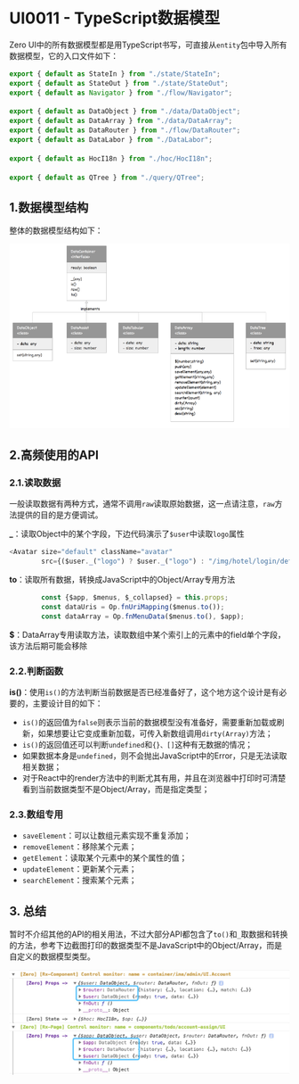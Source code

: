 # UI0011 - TypeScript数据模型

Zero UI中的所有数据模型都是用TypeScript书写，可直接从`entity`包中导入所有数据模型，它的入口文件如下：

```ts
export { default as StateIn } from "./state/StateIn";
export { default as StateOut } from "./state/StateOut";
export { default as Navigator } from "./flow/Navigator";

export { default as DataObject } from "./data/DataObject";
export { default as DataArray } from "./data/DataArray";
export { default as DataRouter } from "./flow/DataRouter";
export { default as DataLabor } from "./DataLabor";

export { default as HocI18n } from "./hoc/HocI18n";

export { default as QTree } from "./query/QTree";
```

## 1.数据模型结构

整体的数据模型结构如下：

![](/document/image/UI0011-01.png)

## 2.高频使用的API

### 2.1.读取数据

一般读取数据有两种方式，通常不调用`raw`读取原始数据，这一点请注意，`raw`方法提供的目的是方便调试。

**\_**：读取Object中的某个字段，下边代码演示了`$user`中读取`logo`属性

```js
<Avatar size="default" className="avatar" 
        src={($user._("logo") ? $user._("logo") : "/img/hotel/login/default.jpeg")} />
```

**to**：读取所有数据，转换成JavaScript中的Object/Array专用方法

```js
        const {$app, $menus, $_collapsed} = this.props;
        const dataUris = Op.fnUriMapping($menus.to());
        const dataArray = Op.fnMenuData($menus.to(), $app);
```

**$**：DataArray专用读取方法，读取数组中某个索引上的元素中的field单个字段，该方法后期可能会移除

### 2.2.判断函数

**is\(\)**：使用`is()`的方法判断当前数据是否已经准备好了，这个地方这个设计是有必要的，主要设计目的如下：

* `is()`的返回值为`false`则表示当前的数据模型没有准备好，需要重新加载或刷新，如果想要让它变成重新加载，可传入新数组调用`dirty(Array)`方法；
* `is()`的返回值还可以判断`undefined`和`{}、[]`这种有无数据的情况；
* 如果数据本身是`undefined`，则不会抛出JavaScript中的Error，只是无法读取相关数据；
* 对于React中的render方法中的判断尤其有用，并且在浏览器中打印时可清楚看到当前数据类型不是Object/Array，而是指定类型；

### 2.3.数组专用

* `saveElement`：可以让数组元素实现不重复添加；
* `removeElement`：移除某个元素；
* `getElement`：读取某个元素中的某个属性的值；
* `updateElement`：更新某个元素；
* `searchElement`：搜索某个元素；

## 3. 总结

暂时不介绍其他的API的相关用法，不过大部分API都包含了`to()`和`_`取数据和转换的方法，参考下边截图打印的数据类型不是JavaScript中的Object/Array，而是自定义的数据模型类型。

![](/document/image/UI0011-11.png)

